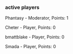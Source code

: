 ### active players
Phantasy - Moderator, Points: 1

Cheter - Player, Points: 0

bmattblake - Player, Points: 0

Smada - Player, Points: 0
